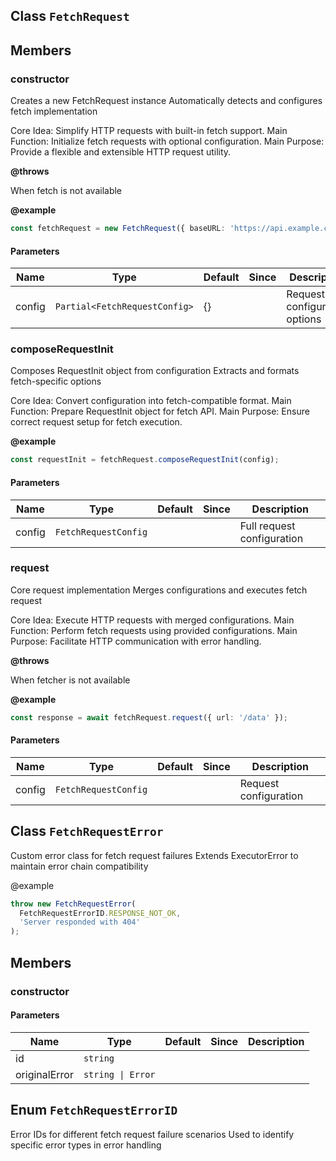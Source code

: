 ## Class `FetchRequest`


## Members

### constructor
Creates a new FetchRequest instance
Automatically detects and configures fetch implementation

Core Idea: Simplify HTTP requests with built-in fetch support.
Main Function: Initialize fetch requests with optional configuration.
Main Purpose: Provide a flexible and extensible HTTP request utility.

**@throws** 

When fetch is not available

**@example** 

```typescript
const fetchRequest = new FetchRequest({ baseURL: 'https://api.example.com' });
```


#### Parameters
| Name | Type | Default | Since | Description |
|------|------|---------|-------|------------|
|  config  | `Partial<FetchRequestConfig>` | {} |  | Request configuration options  |


### composeRequestInit
Composes RequestInit object from configuration
Extracts and formats fetch-specific options

Core Idea: Convert configuration into fetch-compatible format.
Main Function: Prepare RequestInit object for fetch API.
Main Purpose: Ensure correct request setup for fetch execution.

**@example** 

```typescript
const requestInit = fetchRequest.composeRequestInit(config);
```


#### Parameters
| Name | Type | Default | Since | Description |
|------|------|---------|-------|------------|
|  config  | `FetchRequestConfig` |  |  | Full request configuration  |


### request
Core request implementation
Merges configurations and executes fetch request

Core Idea: Execute HTTP requests with merged configurations.
Main Function: Perform fetch requests using provided configurations.
Main Purpose: Facilitate HTTP communication with error handling.

**@throws** 

When fetcher is not available

**@example** 

```typescript
const response = await fetchRequest.request({ url: '/data' });
```


#### Parameters
| Name | Type | Default | Since | Description |
|------|------|---------|-------|------------|
|  config  | `FetchRequestConfig` |  |  | Request configuration  |


## Class `FetchRequestError`
Custom error class for fetch request failures
Extends ExecutorError to maintain error chain compatibility

@example 

```typescript
throw new FetchRequestError(
  FetchRequestErrorID.RESPONSE_NOT_OK,
  'Server responded with 404'
);
```


## Members

### constructor


#### Parameters
| Name | Type | Default | Since | Description |
|------|------|---------|-------|------------|
|  id  | `string` |  |  |   |
|  originalError  | `string \| Error` |  |  |   |


## Enum `FetchRequestErrorID`
Error IDs for different fetch request failure scenarios
Used to identify specific error types in error handling


